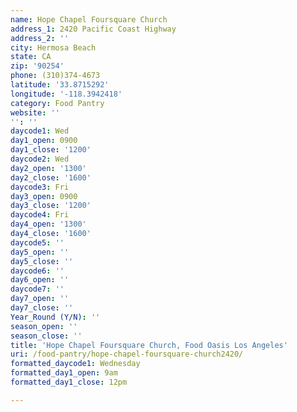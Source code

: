 ```yaml
---
name: Hope Chapel Foursquare Church
address_1: 2420 Pacific Coast Highway
address_2: ''
city: Hermosa Beach
state: CA
zip: '90254'
phone: (310)374-4673
latitude: '33.8715292'
longitude: '-118.3942418'
category: Food Pantry
website: ''
'': ''
daycode1: Wed
day1_open: 0900
day1_close: '1200'
daycode2: Wed
day2_open: '1300'
day2_close: '1600'
daycode3: Fri
day3_open: 0900
day3_close: '1200'
daycode4: Fri
day4_open: '1300'
day4_close: '1600'
daycode5: ''
day5_open: ''
day5_close: ''
daycode6: ''
day6_open: ''
daycode7: ''
day7_open: ''
day7_close: ''
Year_Round (Y/N): ''
season_open: ''
season_close: ''
title: 'Hope Chapel Foursquare Church, Food Oasis Los Angeles'
uri: /food-pantry/hope-chapel-foursquare-church2420/
formatted_daycode1: Wednesday
formatted_day1_open: 9am
formatted_day1_close: 12pm

---
```

